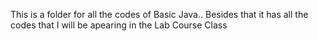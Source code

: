 This is a folder for all the codes of Basic Java..
Besides that it has all the codes that I will be apearing in the Lab Course Class
